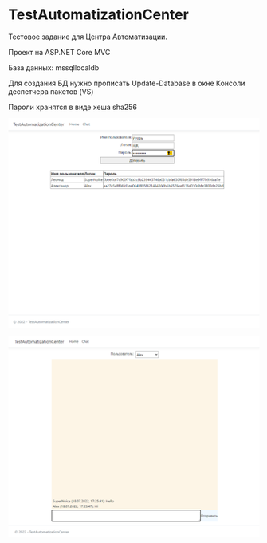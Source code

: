 # TestAutomatizationCenter

Тестовое задание для Центра Автоматизации.

Проект на ASP.NET Core MVC

База данных: mssqllocaldb

Для создания БД нужно прописать Update-Database в окне Консоли деспетчера пакетов (VS)

Пароли хранятся в виде хеша sha256

![Home Page](https://github.com/SuperNoice/TestAutomatizationCenter/blob/master/Screens/HomePage.png?raw=true)

![Chat Page](https://github.com/SuperNoice/TestAutomatizationCenter/blob/master/Screens/ChatPage.png?raw=true)
